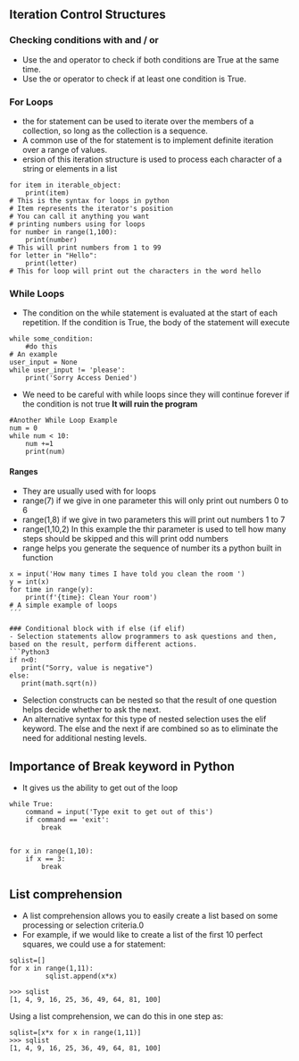 ## Iteration Control Structures
### Checking conditions with and / or
- Use the and operator to check if both conditions are True at the same time.
- Use the or operator to check if at least one condition is True.

### For Loops 
* the for statement can be used to iterate over the members of a collection, so long as the collection is a sequence. 
* A common use of the for statement is to implement definite iteration over a range of values.
* ersion of this iteration structure is used to process each character of a string or elements in a list
```Python3
for item in iterable_object:
    print(item)
# This is the syntax for loops in python
# Item represents the iterator's position
# You can call it anything you want
# printing numbers using for loops
for number in range(1,100):
    print(number)
# This will print numbers from 1 to 99
for letter in "Hello":
    print(letter)
# This for loop will print out the characters in the word hello
```
### While Loops
* The condition on the while statement is evaluated at the start of each repetition. If the condition is True, the body of the statement will execute
```Python3
while some_condition:
    #do this
# An example 
user_input = None
while user_input != 'please':
    print('Sorry Access Denied')
```
* We need to be careful with while loops since they will continue forever if the condition is not true **It will ruin the program**

```Python3
#Another While Loop Example
num = 0
while num < 10:
    num +=1
    print(num)
```

#### Ranges
* They are usually used with for loops
* range(7) if we give in one parameter this will only print out numbers 0 to 6 
* range(1,8) if we give in two parameters this will print out numbers 1 to 7 
* range(1,10,2) In this example the thir parameter is used to tell how many steps should be skipped and this will print odd numbers 
* range helps you generate the sequence of number its a python built in function

```Python3
x = input('How many times I have told you clean the room ')
y = int(x)
for time in range(y):
    print(f'{time}: Clean Your room')
# A simple example of loops
´´´

### Conditional block with if else (if elif)
- Selection statements allow programmers to ask questions and then, based on the result, perform different actions. 
```Python3
if n<0:
   print("Sorry, value is negative")
else:
   print(math.sqrt(n))
```
- Selection constructs can be nested so that the result of one question helps decide whether to ask the next.
- An alternative syntax for this type of nested selection uses the elif keyword. The else and the next if are combined so as to eliminate the need for additional nesting levels.

## Importance of Break keyword in Python
* It gives us the ability to get out of the loop
```Python3
while True:
    command = input('Type exit to get out of this')
    if command == 'exit':
        break


for x in range(1,10):
    if x == 3:
        break
```

## List comprehension
- A list comprehension allows you to easily create a list based on some processing or selection criteria.0
- For example, if we would like to create a list of the first 10 perfect squares, we could use a for statement:
```Python3
sqlist=[]
for x in range(1,11):
         sqlist.append(x*x)

>>> sqlist
[1, 4, 9, 16, 25, 36, 49, 64, 81, 100]

```
Using a list comprehension, we can do this in one step as:
```Python3
sqlist=[x*x for x in range(1,11)]
>>> sqlist
[1, 4, 9, 16, 25, 36, 49, 64, 81, 100]
```
